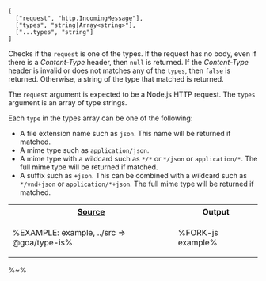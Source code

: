 ```## typeis => string|boolean
[
  ["request", "http.IncomingMessage"],
  ["types", "string|Array<string>"],
  ["...types", "string"]
]
```

Checks if the `request` is one of the types. If the request has no body, even if there is a _Content-Type_ header, then `null` is returned. If the _Content-Type_ header is invalid or does not matches any of the `types`, then `false` is returned. Otherwise, a string of the type that matched is returned.

The `request` argument is expected to be a Node.js HTTP request. The `types` argument is an array of type strings.

Each `type` in the types array can be one of the following:

- A file extension name such as `json`. This name will be returned if matched.
- A mime type such as `application/json`.
- A mime type with a wildcard such as `*/*` or `*/json` or `application/*`. The full mime type will be returned if matched.
- A suffix such as `+json`. This can be combined with a wildcard such as `*/vnd+json` or `application/*+json`. The full mime type will be returned if matched.

<table>
<!-- block-start -->
<tr><th><a href="example/index.js">Source</a></th><th>Output</th></tr>
<tr><td>

%EXAMPLE: example, ../src => @goa/type-is%
</td>
<td>

%FORK-js example%
</td></tr>
</table>

%~%